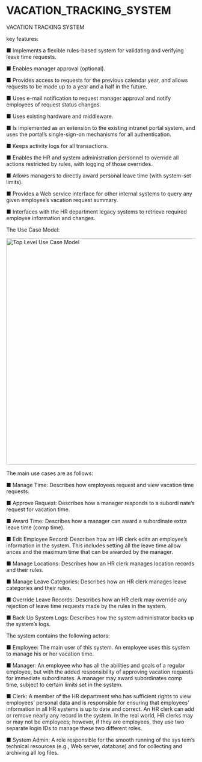 # VACATION_TRACKING_SYSTEM
VACATION TRACKING SYSTEM

key features:
 
■ Implements a flexible rules-based system for validating and verifying leave 
time requests.

■ Enables manager approval (optional).

■ Provides access to requests for the previous calendar year, and allows 
requests to be made up to a year and a half in the future.

■ Uses e-mail notification to request manager approval and notify employees 
of request status changes.

■ Uses existing hardware and middleware.

■ Is implemented as an extension to the existing intranet portal system, and 
uses the portal’s single-sign-on mechanisms for all authentication.

■ Keeps activity logs for all transactions.

■ Enables the HR and system administration personnel to override all actions 
restricted by rules, with logging of those overrides.

■ Allows managers to directly award personal leave time (with system-set 
limits).

■ Provides a Web service interface for other internal systems to query any 
given employee’s vacation request summary.

■ Interfaces with the HR department legacy systems to retrieve required 
employee information and changes.

The Use Case Model:

<img width="603" alt="Top Level Use Case Model" src="https://github.com/user-attachments/assets/befcef6a-3e47-4b6c-8870-5689037856f5" />

The main use cases are as follows:
 
■ Manage Time: Describes how employees request and view vacation time 
requests.

■ Approve Request: Describes how a manager responds to a subordi
nate’s request for vacation time. 

■ Award Time: Describes how a manager can award a subordinate extra 
leave time (comp time).

■ Edit Employee Record: Describes how an HR clerk edits an employee’s 
information in the system. This includes setting all the leave time allow
ances and the maximum time that can be awarded by the manager.

■ Manage Locations: Describes how an HR clerk manages location 
records and their rules.

■ Manage Leave Categories: Describes how an HR clerk manages 
leave categories and their rules.

■ Override Leave Records: Describes how an HR clerk may override 
any rejection of leave time requests made by the rules in the system.

■ Back Up System Logs: Describes how the system administrator backs 
up the system’s logs.

The system contains the following actors:

■ Employee: The main user of this system. An employee uses this system to 
manage his or her vacation time. 

■ Manager: An employee who has all the abilities and goals of a regular 
employee, but with the added responsibility of approving vacation requests 
for immediate subordinates. A manager may award subordinates comp 
time, subject to certain limits set in the system.

■ Clerk: A member of the HR department who has sufficient rights to view 
employees’ personal data and is responsible for ensuring that employees’ 
information in all HR systems is up to date and correct. An HR clerk can 
add or remove nearly any record in the system. In the real world, HR clerks 
may or may not be employees; however, if they are employees, they use two 
separate login IDs to manage these two different roles.

■ System Admin: A role responsible for the smooth running of the sys
tem’s technical resources (e.g., Web server, database) and for collecting and 
archiving all log files.


